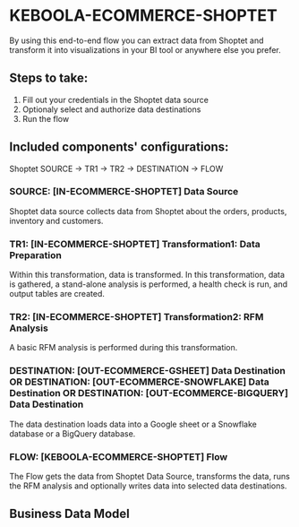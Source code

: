 # KEBOOLA-ECOMMERCE-SHOPTET

By using this end-to-end flow you can extract data from Shoptet and transform it into visualizations in your BI tool or anywhere else you prefer.

## Steps to take:
1. Fill out your credentials in the Shoptet data source
2. Optionaly select and authorize data destinations
3. Run the flow

## Included components' configurations:

Shoptet SOURCE -> TR1 -> TR2 -> DESTINATION -> FLOW


### SOURCE: [IN-ECOMMERCE-SHOPTET] Data Source

Shoptet data source collects data from Shoptet about the orders, products, inventory and customers.

### TR1: [IN-ECOMMERCE-SHOPTET] Transformation1: Data Preparation

Within this transformation, data is transformed. In this transformation, data is gathered, a stand-alone analysis is performed, a health check is run, and output tables are created.

### TR2: [IN-ECOMMERCE-SHOPTET] Transformation2: RFM Analysis

A basic RFM analysis is performed during this transformation.

### DESTINATION: [OUT-ECOMMERCE-GSHEET] Data Destination OR DESTINATION: [OUT-ECOMMERCE-SNOWFLAKE] Data Destination OR DESTINATION: [OUT-ECOMMERCE-BIGQUERY] Data Destination

The data destination loads data into a Google sheet or a Snowflake database or a BigQuery database.

### FLOW: [KEBOOLA-ECOMMERCE-SHOPTET] Flow

The Flow gets the data from Shoptet Data Source, transforms the data, runs the RFM analysis and optionally writes data into selected data destinations.


## Business Data Model



